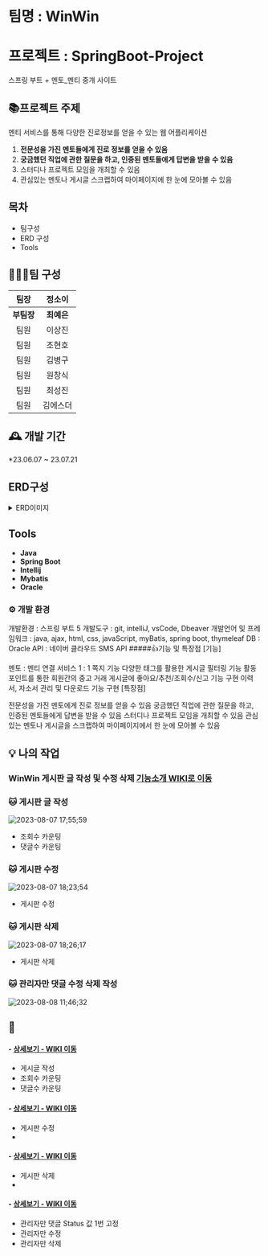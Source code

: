 # 팀명 :  WinWin

# 프로젝트 : SpringBoot-Project
스프링 부트 + 멘토_멘티 중개 사이트

## 📚프로젝트 주제 
멘티 서비스를 통해 다양한 진로정보를 얻을 수 있는 웹 어플리케이션
1. **전문성을 가진 멘토들에게 진로 정보를 얻을 수 있음**
2. **궁금했던 직업에 관한 질문을 하고, 인증된 멘토들에게 답변을 받을 수 있음**
3. 스터디나 프로젝트 모임을 개최할 수 있음
4. 관심있는 멘토나 게시글 스크랩하여 마이페이지에 한 눈에 모아볼 수 있음


## 목차
- 팀구성
- ERD 구성
- Tools


## 🧑‍🤝‍🧑팀 구성

|팀장|정소이|           
|:--:|:--:|
|**부팀장**|**최예은**| 
|팀원|이상진| 
|팀원|조현호| 
|팀원|김병구| 
|팀원|원창식|
|팀원|최성진|
|팀원|김에스더|


## 🕰️ 개발 기간 
*23.06.07 ~ 23.07.21


## ERD구성

<details>
<summary>ERD이미지</summary>

![그림1](https://github.com/dnjsckdtlr/winwin/assets/118125610/1510f7b0-8138-436b-92c5-8719917bb70b)


</details>



 ## Tools
- **Java**
- **Spring Boot**
- **Intellij**
- **Mybatis**
- **Oracle**


### ⚙️ 개발 환경
개발환경 : 스프링 부트 5
개발도구 : git, intelliJ, vsCode, Dbeaver
개발언어 및 프레임워크 : java, ajax, html, css, javaScript, myBatis, spring boot, thymeleaf
DB : Oracle
API : 네이버 클라우드 SMS API
#####👍기능 및 특장점
[기능]

멘토 : 멘티 연결 서비스
1 : 1 쪽지 기능
다양한 태그를 활용한 게시글 필터링 기능
활동 포인트를 통한 회원간의 중고 거래
게시글에 좋아요/추천/조회수/신고 기능 구현
이력서, 자소서 관리 및 다운로드 기능 구현
[특장점]

전문성을 가진 멘토에게 진로 정보를 얻을 수 있음
궁금했던 직업에 관한 질문을 하고, 인증된 멘토들에게 답변을 받을 수 있음
스터디나 프로젝트 모임을 개최할 수 있음
관심있는 멘토나 게시글을 스크랩하여 마이페이지에서 한 눈에 모아볼 수 있음


## :bulb: 나의 작업
### WinWin 게시판 글 작성 및 수정 삭제 <a href="https://github.com/dnjsckdtlr/winwin/wiki/%EA%B5%AC%ED%98%84-%EA%B8%B0%EB%8A%A5-%EC%86%8C%EA%B0%9C--(%EB%AC%B8%EC%9D%98%EC%82%AC%ED%95%AD)"> 기능소개 WIKI로 이동</a>
 ### 🐱 게시판 글 작성
![2023-08-07 17;55;59](https://github.com/dnjsckdtlr/winwin/assets/118125610/34fba88a-5d70-455c-9634-252d7ee28d44width="200")
* 조회수 카운팅 
* 댓글수 카운팅 

###  🐱 게시판 수정
 ![2023-08-07 18;23;54](https://github.com/dnjsckdtlr/winwin/assets/118125610/c209addc-4a21-47b2-b54c-c7dbca2edd04width="200")
 * 게시판 수정 

###  🐱 게시판 삭제
 ![2023-08-07 18;26;17](https://github.com/dnjsckdtlr/winwin/assets/118125610/9858b6b1-47a9-4aa4-b2cd-92533c9ba63bwidth="200")
 * 게시판 삭제

###  🐱  관리자만 댓글 수정 삭제 작성

 ![2023-08-08 11;46;32](https://github.com/dnjsckdtlr/winwin/assets/118125610/63e933b4-00e0-4c9f-aa02-1a0c461369f3)



## 📌 
####  - <a href="" >상세보기 - WIKI 이동</a>
- 게시글 작성
- 조회수 카운팅
- 댓글수 카운팅
####  - <a href="" >상세보기 - WIKI 이동</a>
- 게시판 수정
- 
####  - <a href="" >상세보기 - WIKI 이동</a>
- 게시판 삭제
- 

####  - <a href="https://search.naver.com/search.naver?where=nexearch&sm=top_hty&fbm=0&ie=utf8&query=%EB%82%A0%EC%94%A8" >상세보기 - WIKI 이동</a>
- 관리자만 댓글 Status 값 1번 고정
- 관리자만 수정 
- 관리자만 삭제 












